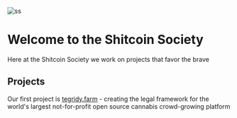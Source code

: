 ![ss](https://github.com/user-attachments/assets/f7c9919f-efd3-412f-a988-ed53d4e2b1b4)

# Welcome to the Shitcoin Society

Here at the Shitcoin Society we work on projects that favor the brave

## Projects

Our first project is [tegridy.farm](https://tegridy.farm) - creating the legal framework for the world's largest not-for-profit open source cannabis crowd-growing platform
